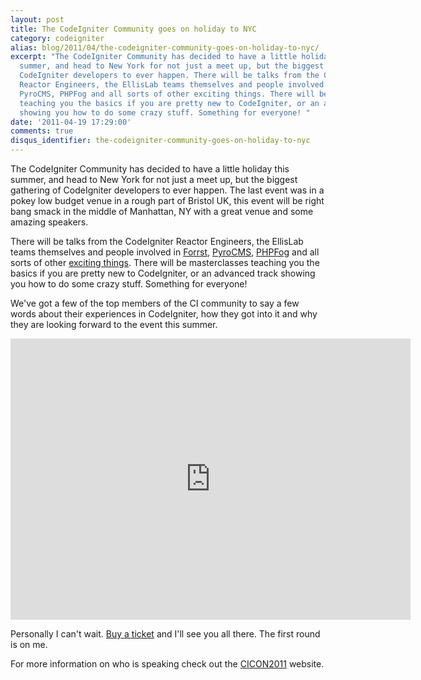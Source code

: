 ```yaml
---
layout: post
title: The CodeIgniter Community goes on holiday to NYC
category: codeigniter
alias: blog/2011/04/the-codeigniter-community-goes-on-holiday-to-nyc/
excerpt: "The CodeIgniter Community has decided to have a little holiday this
  summer, and head to New York for not just a meet up, but the biggest gathering of
  CodeIgniter developers to ever happen. There will be talks from the CodeIgniter
  Reactor Engineers, the EllisLab teams themselves and people involved in Forrst,
  PyroCMS, PHPFog and all sorts of other exciting things. There will be masterclasses
  teaching you the basics if you are pretty new to CodeIgniter, or an advanced track
  showing you how to do some crazy stuff. Something for everyone! "
date: '2011-04-19 17:29:00'
comments: true
disqus_identifier: the-codeigniter-community-goes-on-holiday-to-nyc
---
```


The CodeIgniter Community has decided to have a little holiday this summer, and head to New York for not just a meet up, but the biggest gathering of CodeIgniter developers to ever happen. The last event was in a pokey low budget venue in a rough part of Bristol UK, this event will be right bang smack in the middle of Manhattan, NY with a great venue and some amazing speakers.

There will be talks from the CodeIgniter Reactor Engineers, the EllisLab teams themselves and people involved in [Forrst](http://forrst.com), [PyroCMS](http://pyrocms.com), [PHPFog](http://phpfog.com) and all sorts of other [exciting things](http://cicon2011.com/programme). There will be masterclasses teaching you the basics if you are pretty new to CodeIgniter, or an advanced track showing you how to do some crazy stuff. Something for everyone!

We've got a few of the top members of the CI community to say a few words about their experiences in CodeIgniter, how they got into it and why they are looking forward to the event this summer.

<iframe frameborder="0" height="450" src="http://player.vimeo.com/video/22658588?title=0&amp;byline=0&amp;portrait=0" width="640"></iframe>

Personally I can't wait. [Buy a ticket](http://ciconus.eventbrite.com) and I'll see you all there. The first round is on me.

For more information on who is speaking check out the [CICON2011](http://cicon2011.com) website.

